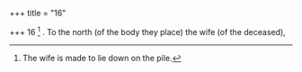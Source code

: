 +++
title = "16"

+++
16 [^6] . To the north (of the body they place) the wife (of the deceased),


[^6]:  The wife is made to lie down on the pile.
